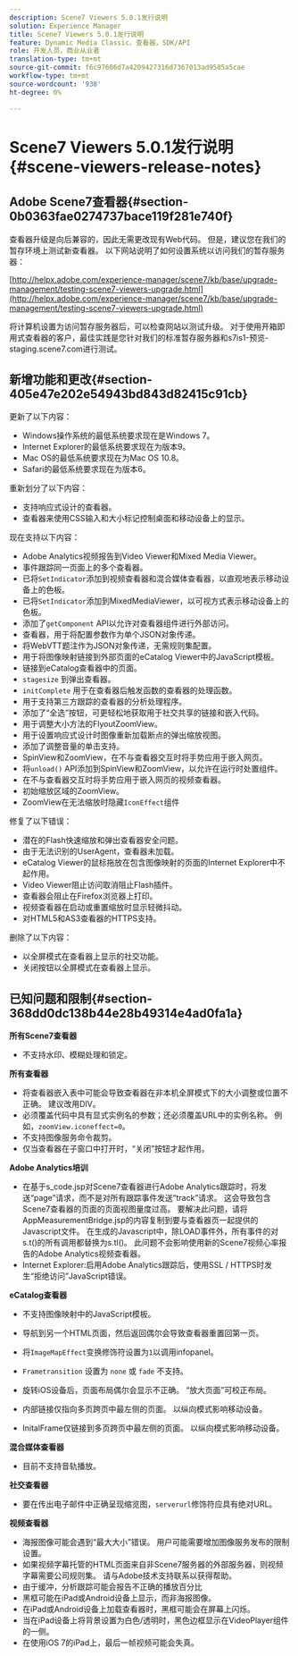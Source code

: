 ```yaml
---
description: Scene7 Viewers 5.0.1发行说明
solution: Experience Manager
title: Scene7 Viewers 5.0.1发行说明
feature: Dynamic Media Classic，查看器，SDK/API
role: 开发人员，商业从业者
translation-type: tm+mt
source-git-commit: f6c97606d7a4209427316d7367013ad9585a5cae
workflow-type: tm+mt
source-wordcount: '938'
ht-degree: 0%

---
```



# Scene7 Viewers 5.0.1发行说明{#scene-viewers-release-notes}

## Adobe Scene7查看器{#section-0b0363fae0274737bace119f281e740f}

查看器升级是向后兼容的，因此无需更改现有Web代码。 但是，建议您在我们的暂存环境上测试新查看器。 以下网站说明了如何设置系统以访问我们的暂存服务器：

[http://helpx.adobe.com/experience-manager/scene7/kb/base/upgrade-management/testing-scene7-viewers-upgrade.html](http://helpx.adobe.com/experience-manager/scene7/kb/base/upgrade-management/testing-scene7-viewers-upgrade.html)

将计算机设置为访问暂存服务器后，可以检查网站以测试升级。 对于使用开箱即用式查看器的客户，最佳实践是您针对我们的标准暂存服务器和s7is1-预览-staging.scene7.com进行测试。

## 新增功能和更改{#section-405e47e202e54943bd843d82415c91cb}

更新了以下内容：

* Windows操作系统的最低系统要求现在是Windows 7。
* Internet Explorer的最低系统要求现在为版本9。
* Mac OS的最低系统要求现在为Mac OS 10.8。
* Safari的最低系统要求现在为版本6。

重新划分了以下内容：

* 支持响应式设计的查看器。
* 查看器来使用CSS输入和大小标记控制桌面和移动设备上的显示。

现在支持以下内容：

* Adobe Analytics视频报告到Video Viewer和Mixed Media Viewer。
* 事件跟踪同一页面上的多个查看器。
* 已将`SetIndicator`添加到视频查看器和混合媒体查看器，以直观地表示移动设备上的色板。
* 已将`SetIndicator`添加到MixedMediaViewer，以可视方式表示移动设备上的色板。
* 添加了`getComponent` API以允许对查看器组件进行外部访问。
* 查看器，用于将配置参数作为单个JSON对象传递。
* 将WebVTT题注作为JSON对象传递，无需规则集配置。
* 用于将图像映射链接到外部页面的eCatalog Viewer中的JavaScript模板。
* 链接到eCatalog查看器中的页面。
* `stagesize` 到弹出查看器。
* `initComplete` 用于在查看器后触发函数的查看器的处理函数。
* 用于支持第三方跟踪的查看器的分析处理程序。
* 添加了“全选”按钮，可更轻松地获取用于社交共享的链接和嵌入代码。
* 用于调整大小方法的FlyoutZoomView。
* 用于设置响应式设计时图像重新加载断点的弹出缩放视图。
* 添加了调整音量的单击支持。
* SpinView和ZoomView，在不与查看器交互时将手势应用于嵌入网页。
* 将`unload()` API添加到SpinView和ZoomView，以允许在运行时处置组件。
* 在不与查看器交互时将手势应用于嵌入网页的视频查看器。
* 初始缩放区域的ZoomView。
* ZoomView在无法缩放时隐藏`IconEffect`组件

修复了以下错误：

* 潜在的Flash快速缩放和弹出查看器安全问题。
* 由于无法识别的UserAgent，查看器未加载。
* eCatalog Viewer的鼠标拖放在包含图像映射的页面的Internet Explorer中不起作用。
* Video Viewer阻止访问取消阻止Flash插件。
* 查看器会阻止在Firefox浏览器上打印。
* 视频查看器在启动或重置缩放时显示轻微抖动。
* 对HTML5和AS3查看器的HTTPS支持。

删除了以下内容：

* 以全屏模式在查看器上显示的社交功能。
* 关闭按钮以全屏模式在查看器上显示。

## 已知问题和限制{#section-368dd0dc138b44e28b49314e4ad0fa1a}

**所有Scene7查看器**

* 不支持水印、模糊处理和锁定。

**所有查看器**

* 将查看器嵌入表中可能会导致查看器在非本机全屏模式下的大小调整或位置不正确。 建议改用DIV。
* 必须覆盖代码中具有显式实例名的参数；还必须覆盖URL中的实例名称。 例如，`zoomView.iconeffect=0`。
* 不支持图像服务命令裁剪。
* 仅当查看器在子窗口中打开时，“关闭”按钮才起作用。

**Adobe Analytics培训**

* 在基于s_code.jsp对Scene7查看器进行Adobe Analytics跟踪时，将发送“page”请求，而不是对所有跟踪事件发送“track”请求。 这会导致包含Scene7查看器的页面的页面视图量度过高。 要解决此问题，请将AppMeasurementBridge.jsp的内容复制到要与查看器页一起提供的Javascript文件。 在生成的Javascript中，除LOAD事件外，所有事件的对s.t()的所有调用都替换为s.tl()。 此问题不会影响使用新的Scene7视频心率报告的Adobe Analytics视频查看器。
* Internet Explorer:启用Adobe Analytics跟踪后，使用SSL / HTTPS时发生“拒绝访问”JavaScript错误。

**eCatalog查看器**

* 不支持图像映射中的JavaScript模板。
* 导航到另一个HTML页面，然后返回偶尔会导致查看器重置回第一页。
* 将`ImageMapEffect`变换修饰符设置为`1`以调用infopanel。

* `Frametransition` 设置为 `none` 或 `fade` 不支持。

* 旋转iOS设备后，页面布局偶尔会显示不正确。 “放大页面”可校正布局。
* 内部链接仅指向多页跨页中最左侧的页面。 以纵向模式影响移动设备。
* InitalFrame仅链接到多页跨页中最左侧的页面。 以纵向模式影响移动设备。

**混合媒体查看器**

* 目前不支持音轨播放。

**社交查看器**

* 要在传出电子邮件中正确呈现缩览图，`serverurl`修饰符应具有绝对URL。

**视频查看器**

* 海报图像可能会遇到“最大大小”错误。 用户可能需要增加图像服务发布的限制设置。
* 如果视频字幕托管的HTML页面来自非Scene7服务器的外部服务器，则视频字幕需要公司规则集。 请与Adobe技术支持联系以获得帮助。
* 由于缓冲，分析跟踪可能会报告不正确的播放百分比
* 黑框可能在iPad或Android设备上显示，而非海报图像。
* 在iPad或Android设备上加载查看器时，黑框可能会在屏幕上闪烁。
* 当在iPad设备上将背景设置为白色/透明时，黑色边框显示在VideoPlayer组件的一侧。
* 在使用iOS 7的iPad上，最后一帧视频可能会失真。

